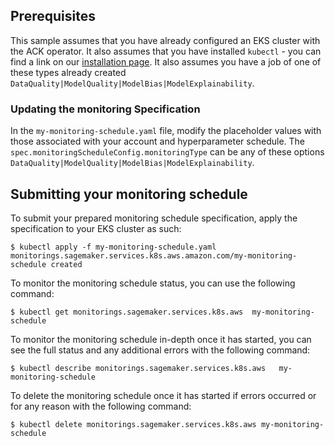 ## Prerequisites

This sample assumes that you have already configured an EKS cluster with the ACK operator. It also assumes that you have installed `kubectl` - you can find a link on our [installation page](TODO). It also assumes you have a job of one of these types already created `DataQuality|ModelQuality|ModelBias|ModelExplainability`.


### Updating the monitoring Specification

In the `my-monitoring-schedule.yaml` file, modify the placeholder values with those associated with your account and hyperparameter schedule. The `spec.monitoringScheduleConfig.monitoringType` can be any of these options `DataQuality|ModelQuality|ModelBias|ModelExplainability`.  

## Submitting your monitoring schedule

To submit your prepared monitoring schedule specification, apply the specification to your EKS cluster as such:
```
$ kubectl apply -f my-monitoring-schedule.yaml
monitorings.sagemaker.services.k8s.aws.amazon.com/my-monitoring-schedule created
```

To monitor the monitoring schedule status, you can use the following command:
```
$ kubectl get monitorings.sagemaker.services.k8s.aws  my-monitoring-schedule
```

To monitor the monitoring schedule in-depth once it has started, you can see the full status and any additional errors with the following command:
```
$ kubectl describe monitorings.sagemaker.services.k8s.aws   my-monitoring-schedule
```

To delete the monitoring schedule once it has started if errors occurred or for any reason with the following command:
```
$ kubectl delete monitorings.sagemaker.services.k8s.aws my-monitoring-schedule
```
